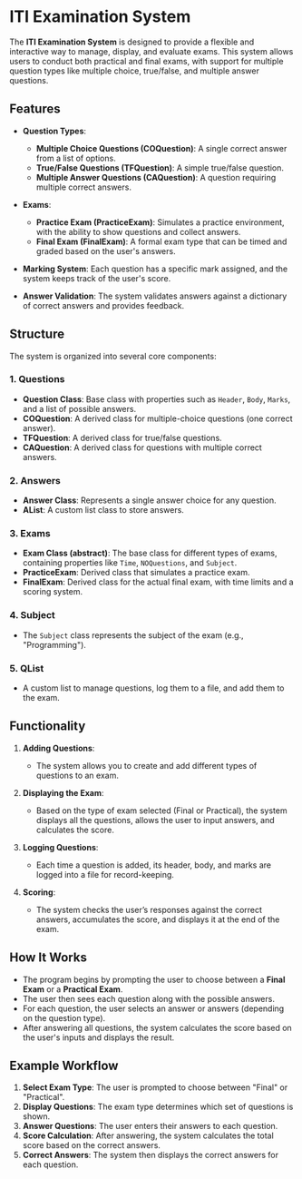 # ITI Examination System

The **ITI Examination System** is designed to provide a flexible and interactive way to manage, display, and evaluate exams. This system allows users to conduct both practical and final exams, with support for multiple question types like multiple choice, true/false, and multiple answer questions.

## Features

- **Question Types**: 
  - **Multiple Choice Questions (COQuestion)**: A single correct answer from a list of options.
  - **True/False Questions (TFQuestion)**: A simple true/false question.
  - **Multiple Answer Questions (CAQuestion)**: A question requiring multiple correct answers.

- **Exams**: 
  - **Practice Exam (PracticeExam)**: Simulates a practice environment, with the ability to show questions and collect answers.
  - **Final Exam (FinalExam)**: A formal exam type that can be timed and graded based on the user's answers.

- **Marking System**: Each question has a specific mark assigned, and the system keeps track of the user's score.

- **Answer Validation**: The system validates answers against a dictionary of correct answers and provides feedback.

## Structure

The system is organized into several core components:

### 1. **Questions**
   - **Question Class**: Base class with properties such as `Header`, `Body`, `Marks`, and a list of possible answers.
   - **COQuestion**: A derived class for multiple-choice questions (one correct answer).
   - **TFQuestion**: A derived class for true/false questions.
   - **CAQuestion**: A derived class for questions with multiple correct answers.

### 2. **Answers**
   - **Answer Class**: Represents a single answer choice for any question.
   - **AList**: A custom list class to store answers.

### 3. **Exams**
   - **Exam Class (abstract)**: The base class for different types of exams, containing properties like `Time`, `NOQuestions`, and `Subject`.
   - **PracticeExam**: Derived class that simulates a practice exam.
   - **FinalExam**: Derived class for the actual final exam, with time limits and a scoring system.

### 4. **Subject**
   - The `Subject` class represents the subject of the exam (e.g., "Programming").

### 5. **QList**
   - A custom list to manage questions, log them to a file, and add them to the exam.

## Functionality

1. **Adding Questions**: 
   - The system allows you to create and add different types of questions to an exam.

2. **Displaying the Exam**: 
   - Based on the type of exam selected (Final or Practical), the system displays all the questions, allows the user to input answers, and calculates the score.

3. **Logging Questions**: 
   - Each time a question is added, its header, body, and marks are logged into a file for record-keeping.

4. **Scoring**: 
   - The system checks the user’s responses against the correct answers, accumulates the score, and displays it at the end of the exam.

## How It Works

- The program begins by prompting the user to choose between a **Final Exam** or a **Practical Exam**.
- The user then sees each question along with the possible answers.
- For each question, the user selects an answer or answers (depending on the question type).
- After answering all questions, the system calculates the score based on the user's inputs and displays the result.

## Example Workflow

1. **Select Exam Type**: The user is prompted to choose between "Final" or "Practical".
2. **Display Questions**: The exam type determines which set of questions is shown.
3. **Answer Questions**: The user enters their answers to each question.
4. **Score Calculation**: After answering, the system calculates the total score based on the correct answers.
5. **Correct Answers**: The system then displays the correct answers for each question.

